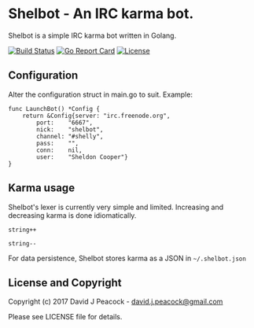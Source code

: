 # Shelbot - An IRC karma bot.

Shelbot is a simple IRC karma bot written in Golang.

[![Build Status](https://travis-ci.org/davidjpeacock/shelbot.svg?branch=master)](https://travis-ci.org/davidjpeacock/shelbot)
[![Go Report Card](https://goreportcard.com/badge/github.com/davidjpeacock/shelbot)](https://goreportcard.com/report/github.com/davidjpeacock/shelbot)
[![License](https://img.shields.io/badge/license-MIT-blue.svg)](https://raw.githubusercontent.com/davidjpeacock/shelbot/master/LICENSE)

## Configuration

Alter the configuration struct in main.go to suit.  Example:

```
func LaunchBot() *Config {
	return &Config{server: "irc.freenode.org",
		port:    "6667",
		nick:    "shelbot",
		channel: "#shelly",
		pass:    "",
		conn:    nil,
		user:    "Sheldon Cooper"}
}
```

## Karma usage

Shelbot's lexer is currently very simple and limited.  Increasing and decreasing karma is done idiomatically.

`string++`

`string--`

For data persistence, Shelbot stores karma as a JSON in `~/.shelbot.json`

## License and Copyright

Copyright (c) 2017 David J Peacock - david.j.peacock@gmail.com

Please see LICENSE file for details.

